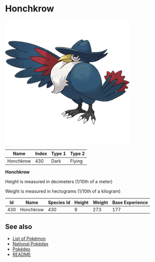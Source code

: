 # Honchkrow


![Honchkrow](images/430.png)

| **Name** | **Index** | **Type 1** | **Type 2** |
|----|----|----|----|
| Honchkrow | 430 | Dark | Flying  |

**Honchkrow** 


Height is measured in decimeters (1/10th of a meter)

Weight is measured in hectograms (1/10th of a kilogram)

| **Id** | **Name** | **Species Id** | **Height** | **Weight** | **Base Experience** |
|--------|----------|----------------|------------|------------|---------------------|
| 430 | Honchkrow | 430 | 9 | 273 | 177 |


## See also

- [List of Pokémon](../pokemon.md)
- [National Pokédex](../national_pokedex.md)
- [Pokédex](../pokedex.md)
- [README](../README.md)
